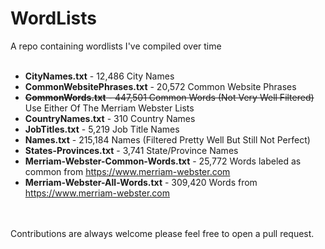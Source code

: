 # WordLists
A repo containing wordlists I've compiled over time 
<br><br>
- **CityNames.txt** - 12,486 City Names
- **CommonWebsitePhrases.txt** - 20,572 Common Website Phrases
- ~~**CommonWords.txt** - 447,501 Common Words (Not Very Well Filtered)~~ Use Either Of The Merriam Webster Lists
- **CountryNames.txt** - 310 Country Names
- **JobTitles.txt** - 5,219 Job Title Names
- **Names.txt** - 215,184 Names (Filtered Pretty Well But Still Not Perfect)
- **States-Provinces.txt** - 3,741 State/Province Names
- **Merriam-Webster-Common-Words.txt** - 25,772 Words labeled as common from https://www.merriam-webster.com
- **Merriam-Webster-All-Words.txt** - 309,420 Words from https://www.merriam-webster.com
<br>
<br>
Contributions are always welcome please feel free to open a pull request.
